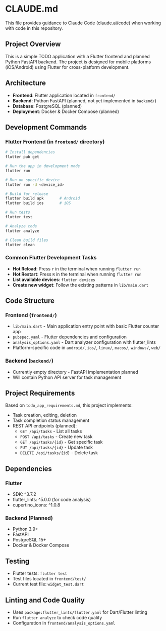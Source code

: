 # CLAUDE.md

This file provides guidance to Claude Code (claude.ai/code) when working with code in this repository.

## Project Overview

This is a simple TODO application with a Flutter frontend and planned Python FastAPI backend. The project is designed for mobile platforms (iOS/Android) using Flutter for cross-platform development.

## Architecture

- **Frontend**: Flutter application located in `frontend/`
- **Backend**: Python FastAPI (planned, not yet implemented in `backend/`)
- **Database**: PostgreSQL (planned)
- **Deployment**: Docker & Docker Compose (planned)

## Development Commands

### Flutter Frontend (in `frontend/` directory)

```bash
# Install dependencies
flutter pub get

# Run the app in development mode
flutter run

# Run on specific device
flutter run -d <device_id>

# Build for release
flutter build apk       # Android
flutter build ios       # iOS

# Run tests
flutter test

# Analyze code
flutter analyze

# Clean build files
flutter clean
```

### Common Flutter Development Tasks

- **Hot Reload**: Press `r` in the terminal when running `flutter run`
- **Hot Restart**: Press `R` in the terminal when running `flutter run`
- **List available devices**: `flutter devices`
- **Create new widget**: Follow the existing patterns in `lib/main.dart`

## Code Structure

### Frontend (`frontend/`)
- `lib/main.dart` - Main application entry point with basic Flutter counter app
- `pubspec.yaml` - Flutter dependencies and configuration
- `analysis_options.yaml` - Dart analyzer configuration with flutter_lints
- Platform-specific code in `android/`, `ios/`, `linux/`, `macos/`, `windows/`, `web/`

### Backend (`backend/`)
- Currently empty directory - FastAPI implementation planned
- Will contain Python API server for task management

## Project Requirements

Based on `todo_app_requirements.md`, this project implements:
- Task creation, editing, deletion
- Task completion status management
- REST API endpoints (planned):
  - `GET /api/tasks` - List all tasks
  - `POST /api/tasks` - Create new task
  - `GET /api/tasks/{id}` - Get specific task
  - `PUT /api/tasks/{id}` - Update task
  - `DELETE /api/tasks/{id}` - Delete task

## Dependencies

### Flutter
- SDK: ^3.7.2
- flutter_lints: ^5.0.0 (for code analysis)
- cupertino_icons: ^1.0.8

### Backend (Planned)
- Python 3.9+
- FastAPI
- PostgreSQL 15+
- Docker & Docker Compose

## Testing

- Flutter tests: `flutter test`
- Test files located in `frontend/test/`
- Current test file: `widget_test.dart`

## Linting and Code Quality

- Uses `package:flutter_lints/flutter.yaml` for Dart/Flutter linting
- Run `flutter analyze` to check code quality
- Configuration in `frontend/analysis_options.yaml`